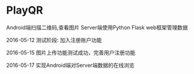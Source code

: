 # PlayQR
Android端扫描二维码,查看图片 
Server端使用Python Flask web框架管理数据

2016-05-12
测试阶段: 加入注册账户功能

2016-05-15
图片上传功能测试成功，完善用户注册功能

2016-05-17 
实现Android端对Server端数据的在线浏览
